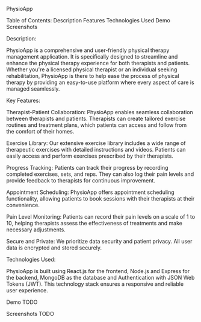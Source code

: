 PhysioApp

Table of Contents:
Description
Features
Technologies Used
Demo
Screenshots


Description:

PhysioApp is a comprehensive and user-friendly physical therapy management application. It is specifically designed to streamline and enhance the physical therapy experience for both therapists and patients. Whether you're a licensed physical therapist or an individual seeking rehabilitation, PhysioApp is there to help ease the process of physical therapy by providing an easy-to-use platform where every aspect of care is managed seamlessly. 

Key Features:

Therapist-Patient Collaboration: PhysioApp enables seamless collaboration between therapists and patients. Therapists can create tailored exercise routines and treatment plans, which patients can access and follow from the comfort of their homes.

Exercise Library: Our extensive exercise library includes a wide range of therapeutic exercises with detailed instructions and videos. Patients can easily access and perform exercises prescribed by their therapists.

Progress Tracking: Patients can track their progress by recording completed exercises, sets, and reps. They can also log their pain levels and provide feedback to therapists for continuous improvement.

Appointment Scheduling: PhysioApp offers appointment scheduling functionality, allowing patients to book sessions with their therapists at their convenience.

Pain Level Monitoring: Patients can record their pain levels on a scale of 1 to 10, helping therapists assess the effectiveness of treatments and make necessary adjustments.

Secure and Private: We prioritize data security and patient privacy. All user data is encrypted and stored securely.

Technologies Used:

PhysioApp is built using React.js for the frontend, Node.js and Express for the backend, MongoDB as the database and Authentication with JSON Web Tokens (JWT). This technology stack ensures a responsive and reliable user experience.

Demo
TODO

Screenshots
TODO
